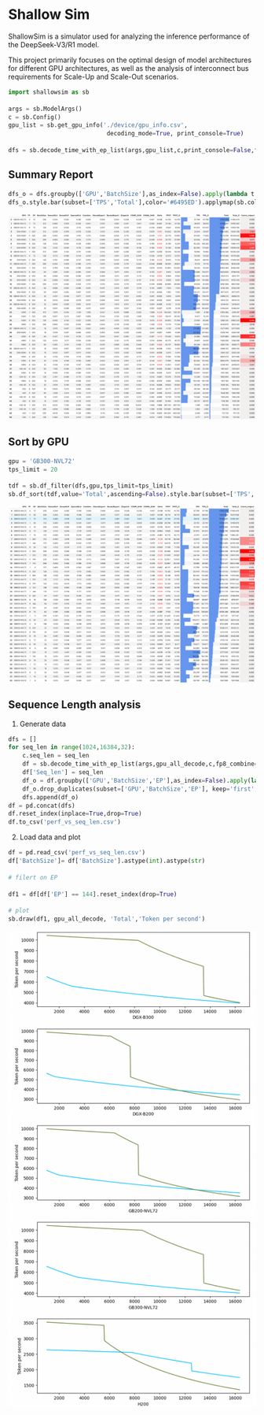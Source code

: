 # Shallow Sim

ShallowSim is a simulator used for analyzing the inference performance of the DeepSeek-V3/R1 model.

This project primarily focuses on the optimal design of model architectures for different GPU architectures, as well as the analysis of interconnect bus requirements for Scale-Up and Scale-Out scenarios.

```python
import shallowsim as sb 

args = sb.ModelArgs()
c = sb.Config()
gpu_list = sb.get_gpu_info('./device/gpu_info.csv', 
                            decoding_mode=True, print_console=True) 

dfs = sb.decode_time_with_ep_list(args,gpu_list,c,print_console=False,fp8_combine=True)
```
## Summary Report 

```python
dfs_o = dfs.groupby(['GPU','BatchSize'],as_index=False).apply(lambda t: t[t.Total==t.Total.max()]).sort_values(['Total'],ascending=False).reset_index(drop=True)
dfs_o.style.bar(subset=['TPS','Total'],color='#6495ED').applymap(sb.color_positive_red, subset=['Delta']).background_gradient(subset=['Comm_Impact'],cmap=sb.cm).format(precision=3) 
```
![Performance result](figures/performance.png)

## Sort by GPU

```python
gpu = 'GB300-NVL72'
tps_limit = 20

tdf = sb.df_filter(dfs,gpu,tps_limit=tps_limit)
sb.df_sort(tdf,value='Total',ascending=False).style.bar(subset=['TPS','Total'],color='#6495ED').applymap(sb.color_positive_red, subset=['Delta']).background_gradient(subset=['Comm_Impact'],cmap=sb.cm).format(precision=3) 
```
![GB300 NVL72](figures/gb300_nvl72.png)

## Sequence Length analysis

1. Generate data

```python
dfs = []
for seq_len in range(1024,16384,32):
    c.seq_len = seq_len
    df = sb.decode_time_with_ep_list(args,gpu_all_decode,c,fp8_combine=True)
    df['Seq_len'] = seq_len
    df_o = df.groupby(['GPU','BatchSize','EP'],as_index=False).apply(lambda t: t[t.Total==t.Total.max()]).sort_values(['Total'],ascending=False).reset_index(drop=True)
    df_o.drop_duplicates(subset=['GPU','BatchSize','EP'], keep='first', inplace=True)
    dfs.append(df_o)
df = pd.concat(dfs)    
df.reset_index(inplace=True,drop=True)
df.to_csv('perf_vs_seq_len.csv')
```

2. Load data and plot
```python
df = pd.read_csv('perf_vs_seq_len.csv')
df['BatchSize']= df['BatchSize'].astype(int).astype(str)

# filert on EP

df1 = df[df['EP'] == 144].reset_index(drop=True)

# plot
sb.draw(df1, gpu_all_decode, 'Total','Token per second')
```
![Thoughput vs Seq_len](figures/seq.png)
